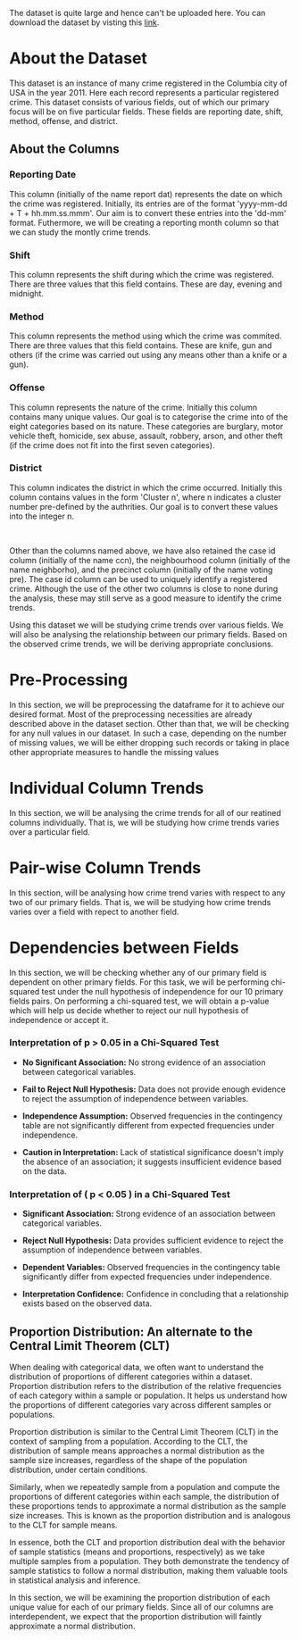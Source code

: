 The dataset is quite large and hence can't be uploaded here. You can download the dataset by visting this <a href="https://data.world/dcopendata/crime-incidents-in-2011/workspace/file?filename=Crime_Incidents_in_2011.dbf">link</a>.

<h1>About the Dataset</h1>

<p>This dataset is an instance of many crime registered in the Columbia city of USA in the year 2011. Here each record represents a particular registered crime. This dataset consists of various fields, out of which our primary focus will be on five particular fields. These fields are reporting date, shift, method, offense, and district.</p>

<h2>About the Columns</h2>

<h3>Reporting Date</h3>

<p>This column (initially of the name report dat) represents the date on which the crime was registered. Initially, its entries are of the format 'yyyy-mm-dd + T + hh.mm.ss.mmm'. Our aim is to convert these entries into the 'dd-mm' format. Futhermore, we will be creating a reporting month column so that we can study the montly crime trends.</p>

<h3>Shift</h3>

<p>This column represents the shift during which the crime was registered. There are three values that this field contains. These are day, evening and midnight.</p>

<h3>Method</h3>

<p>This column represents the method using which the crime was commited. There are three values that this field contains. These are knife, gun and others (if the crime was carried out using any means other than a knife or a gun).</p>

<h3>Offense</h3>

<p>This column represents the nature of the crime. Initially this column contains many unique values. Our goal is to categorise the crime into of the eight categories based on its nature. These categories are burglary, motor vehicle theft, homicide, sex abuse, assault, robbery, arson, and other theft (if the crime does not fit into the first seven categories).</p>

<h3>District</h3>

<p>This column indicates the district in which the crime occurred. Initially this column contains values in the form 'Cluster n', where n indicates a cluster number pre-defined by the authrities. Our goal is to convert these values into the integer n.</p>

<br>

<p>Other than the columns named above, we have also retained the case id column (initially of the name ccn), the neighbourhood column (initially of the name neighborho), and the precinct column (initially of the name voting pre). The case id column can be used to uniquely identify a registered crime. Although the use of the other two columns is close to none during the analysis, these may still serve as a good measure to identify the crime trends.</p>

<p>Using this dataset we will be studying crime trends over various fields. We will also be analysing the relationship between our primary fields. Based on the observed crime trends, we will be deriving appropriate conclusions.</p> 

<h1>Pre-Processing</h1>

<p>In this section, we will be preprocessing the dataframe for it to achieve our desired format. Most of the preprocessing necessities are already described above in the dataset section. Other than that, we will be checking for any null values in our dataset. In such a case, depending on the number of missing values, we will be either dropping such records or taking in place other appropriate measures to handle the missing values</p>

<h1>Individual Column Trends</h1>

<p> In this section, we will be analysing the crime trends for all of our reatined columns individually. That is, we will be studying how crime trends varies over a particular field.</p>

<h1>Pair-wise Column Trends</h1>

<p>In this section, will be analysing how crime trend varies with respect to any two of our primary fields. That is, we will be studying how crime trends varies over a field with repect to another field.</p>

<h1>Dependencies between Fields</h1>

<p>In this section, we will be checking whether any of our primary field is dependent on other primary fields. For this task, we will be performing chi-squared test under the null hypothesis of independence for our 10 primary fields pairs. On performing a chi-squared test, we will obtain a p-value which will help us decide whether to reject our null hypothesis of independence or accept it.</p>

### Interpretation of p > 0.05 in a Chi-Squared Test

- **No Significant Association:** No strong evidence of an association between categorical variables.

- **Fail to Reject Null Hypothesis:** Data does not provide enough evidence to reject the assumption of independence between variables.

- **Independence Assumption:** Observed frequencies in the contingency table are not significantly different from expected frequencies under independence.

- **Caution in Interpretation:** Lack of statistical significance doesn't imply the absence of an association; it suggests insufficient evidence based on the data.


### Interpretation of \( p < 0.05 \) in a Chi-Squared Test

- **Significant Association:** Strong evidence of an association between categorical variables.

- **Reject Null Hypothesis:** Data provides sufficient evidence to reject the assumption of independence between variables.

- **Dependent Variables:** Observed frequencies in the contingency table significantly differ from expected frequencies under independence.

- **Interpretation Confidence:** Confidence in concluding that a relationship exists based on the observed data.

## Proportion Distribution: An alternate to the Central Limit Theorem (CLT)

When dealing with categorical data, we often want to understand the distribution of proportions of different categories within a dataset. Proportion distribution refers to the distribution of the relative frequencies of each category within a sample or population. It helps us understand how the proportions of different categories vary across different samples or populations.

Proportion distribution is similar to the Central Limit Theorem (CLT) in the context of sampling from a population. According to the CLT, the distribution of sample means approaches a normal distribution as the sample size increases, regardless of the shape of the population distribution, under certain conditions.

Similarly, when we repeatedly sample from a population and compute the proportions of different categories within each sample, the distribution of these proportions tends to approximate a normal distribution as the sample size increases. This is known as the proportion distribution and is analogous to the CLT for sample means.

In essence, both the CLT and proportion distribution deal with the behavior of sample statistics (means and proportions, respectively) as we take multiple samples from a population. They both demonstrate the tendency of sample statistics to follow a normal distribution, making them valuable tools in statistical analysis and inference.

In this section, we will be examining the proportion distribution of each unique value for each of our primary fields. Since all of our columns are interdependent, we expect that the proportion distribution will faintly approximate a normal distribution.
